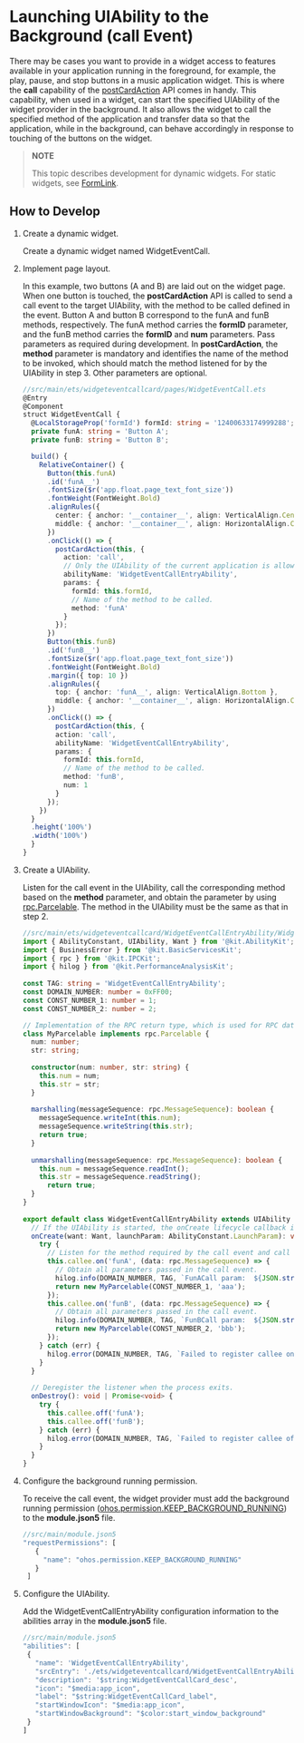 # Launching UIAbility to the Background (call Event)


There may be cases you want to provide in a widget access to features available in your application running in the foreground, for example, the play, pause, and stop buttons in a music application widget. This is where the **call** capability of the [postCardAction](../reference/apis-arkui/js-apis-postCardAction.md#postcardaction-1) API comes in handy. This capability, when used in a widget, can start the specified UIAbility of the widget provider in the background. It also allows the widget to call the specified method of the application and transfer data so that the application, while in the background, can behave accordingly in response to touching of the buttons on the widget.

> **NOTE**
>
> This topic describes development for dynamic widgets. For static widgets, see [FormLink](../reference/apis-arkui/arkui-ts/ts-container-formlink.md).

## How to Develop
1. Create a dynamic widget.

    Create a dynamic widget named WidgetEventCall.

2. Implement page layout.

    In this example, two buttons (A and B) are laid out on the widget page. When one button is touched, the **postCardAction** API is called to send a call event to the target UIAbility, with the method to be called defined in the event. Button A and button B correspond to the funA and funB methods, respectively. The funA method carries the **formID** parameter, and the funB method carries the **formID** and **num** parameters. Pass parameters as required during development. In **postCardAction**, the **method** parameter is mandatory and identifies the name of the method to be invoked, which should match the method listened for by the UIAbility in step 3. Other parameters are optional.
    ```ts
    //src/main/ets/widgeteventcallcard/pages/WidgetEventCall.ets
    @Entry
    @Component
    struct WidgetEventCall {
      @LocalStorageProp('formId') formId: string = '12400633174999288';
      private funA: string = 'Button A';
      private funB: string = 'Button B';

      build() {
        RelativeContainer() {
          Button(this.funA)
          .id('funA__')
          .fontSize($r('app.float.page_text_font_size'))
          .fontWeight(FontWeight.Bold)
          .alignRules({
            center: { anchor: '__container__', align: VerticalAlign.Center },
            middle: { anchor: '__container__', align: HorizontalAlign.Center }
          })
          .onClick(() => {
            postCardAction(this, {
              action: 'call',
              // Only the UIAbility of the current application is allowed. The ability name must be the same as that defined in module.json5.
              abilityName: 'WidgetEventCallEntryAbility',
              params: {
                formId: this.formId,
                // Name of the method to be called.
                method: 'funA'
              }
            });
          })
          Button(this.funB)
          .id('funB__')
          .fontSize($r('app.float.page_text_font_size'))
          .fontWeight(FontWeight.Bold)
          .margin({ top: 10 })
          .alignRules({
            top: { anchor: 'funA__', align: VerticalAlign.Bottom },
            middle: { anchor: '__container__', align: HorizontalAlign.Center }
          })
          .onClick(() => {
            postCardAction(this, {
            action: 'call',
            abilityName: 'WidgetEventCallEntryAbility',
            params: {
              formId: this.formId,
              // Name of the method to be called.
              method: 'funB',
              num: 1
            }
          });
        })
      }
      .height('100%')
      .width('100%')
      }
    }
    ```
3. Create a UIAbility.
    
    Listen for the call event in the UIAbility, call the corresponding method based on the **method** parameter, and obtain the parameter by using [rpc.Parcelable](../reference/apis-ipc-kit/js-apis-rpc.md#parcelable9). The method in the UIAbility must be the same as that in step 2.
    ```ts
    //src/main/ets/widgeteventcallcard/WidgetEventCallEntryAbility/WidgetEventCallEntryAbility.ets
    import { AbilityConstant, UIAbility, Want } from '@kit.AbilityKit';
    import { BusinessError } from '@kit.BasicServicesKit';
    import { rpc } from '@kit.IPCKit';
    import { hilog } from '@kit.PerformanceAnalysisKit';
      
    const TAG: string = 'WidgetEventCallEntryAbility';
    const DOMAIN_NUMBER: number = 0xFF00;
    const CONST_NUMBER_1: number = 1;
    const CONST_NUMBER_2: number = 2;
    
    // Implementation of the RPC return type, which is used for RPC data serialization and deserialization.
    class MyParcelable implements rpc.Parcelable {
      num: number;
      str: string;
      
      constructor(num: number, str: string) {
        this.num = num;
        this.str = str;
      }
      
      marshalling(messageSequence: rpc.MessageSequence): boolean {
        messageSequence.writeInt(this.num);
        messageSequence.writeString(this.str);
        return true;
      }
      
      unmarshalling(messageSequence: rpc.MessageSequence): boolean {
        this.num = messageSequence.readInt();
        this.str = messageSequence.readString();
          return true;
      }
    }
      
    export default class WidgetEventCallEntryAbility extends UIAbility {
      // If the UIAbility is started, the onCreate lifecycle callback is triggered after the call event is received.
      onCreate(want: Want, launchParam: AbilityConstant.LaunchParam): void {
        try {
          // Listen for the method required by the call event and call the method.
          this.callee.on('funA', (data: rpc.MessageSequence) => {
            // Obtain all parameters passed in the call event.
            hilog.info(DOMAIN_NUMBER, TAG, `FunACall param:  ${JSON.stringify(data.readString())}`);
            return new MyParcelable(CONST_NUMBER_1, 'aaa');
          });
          this.callee.on('funB', (data: rpc.MessageSequence) => {
            // Obtain all parameters passed in the call event.
            hilog.info(DOMAIN_NUMBER, TAG, `FunBCall param:  ${JSON.stringify(data.readString())}`);
            return new MyParcelable(CONST_NUMBER_2, 'bbb');
          });
        } catch (err) {
          hilog.error(DOMAIN_NUMBER, TAG, `Failed to register callee on. Cause: ${JSON.stringify(err as BusinessError)}`);
        }
      }
      
      // Deregister the listener when the process exits.
      onDestroy(): void | Promise<void> {
        try {
          this.callee.off('funA');
          this.callee.off('funB');
        } catch (err) {
          hilog.error(DOMAIN_NUMBER, TAG, `Failed to register callee off. Cause: ${JSON.stringify(err as BusinessError)}`);
        }
      }
    }
    ```
4. Configure the background running permission.

    To receive the call event, the widget provider must add the background running permission ([ohos.permission.KEEP_BACKGROUND_RUNNING](../security/AccessToken/permissions-for-all.md#ohospermissionkeep_background_running)) to the **module.json5** file.
    ```ts
    //src/main/module.json5
    "requestPermissions": [
       {
         "name": "ohos.permission.KEEP_BACKGROUND_RUNNING"
       }
     ]
    ```
5. Configure the UIAbility.

    Add the WidgetEventCallEntryAbility configuration information to the abilities array in the **module.json5** file.
    ```ts
    //src/main/module.json5
   "abilities": [
     {
       "name": 'WidgetEventCallEntryAbility',
       "srcEntry": './ets/widgeteventcallcard/WidgetEventCallEntryAbility/WidgetEventCallEntryAbility.ets',
       "description": '$string:WidgetEventCallCard_desc',
       "icon": "$media:app_icon",
       "label": "$string:WidgetEventCallCard_label",
       "startWindowIcon": "$media:app_icon",
       "startWindowBackground": "$color:start_window_background"
     }
   ]
    ```
